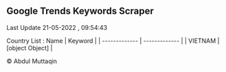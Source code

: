 

## Google Trends Keywords Scraper 
 
Last Update 21-05-2022 , 09:54:43

Country List :
 Name  | Keyword |
| ------------- | ------------- |
| VIETNAM | [object Object] |



© Abdul Muttaqin 
